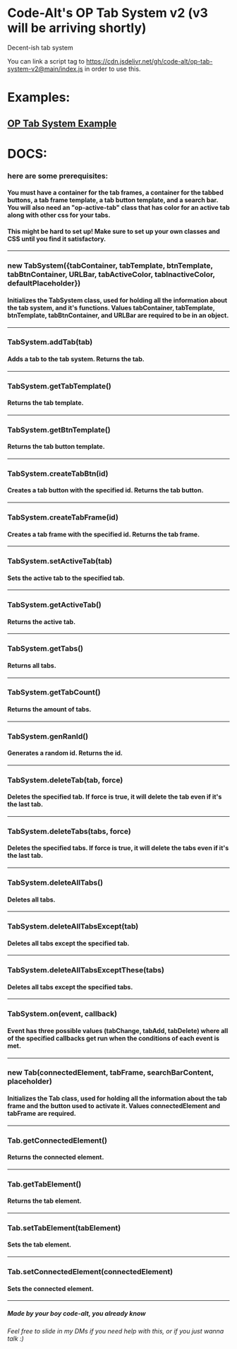 # Code-Alt's OP Tab System v2 (v3 will be arriving shortly)
Decent-ish tab system

You can link a script tag to https://cdn.jsdelivr.net/gh/code-alt/op-tab-system-v2@main/index.js in order to use this.

# Examples:
[OP Tab System Example](https://op-tab-system.glitch.me/)
---

# DOCS:

### here are some prerequisites:

#### You must have a container for the tab frames, a container for the tabbed buttons, a tab frame template, a tab button template, and a search bar. You will also need an "op-active-tab" class that has color for an active tab along with other css for your tabs.
#### This might be hard to set up! Make sure to set up your own classes and CSS until you find it satisfactory.
---
### new TabSystem({tabContainer, tabTemplate, btnTemplate, tabBtnContainer, URLBar, tabActiveColor, tabInactiveColor, defaultPlaceholder})<br/>
#### Initializes the TabSystem class, used for holding all the information about the tab system, and it's functions. Values tabContainer, tabTemplate, btnTemplate, tabBtnContainer, and URLBar are required to be in an object.
---
### TabSystem.addTab(tab)<br/>
#### Adds a tab to the tab system. Returns the tab.
---
### TabSystem.getTabTemplate()<br/>
#### Returns the tab template.
---
### TabSystem.getBtnTemplate()<br/>
#### Returns the tab button template.
---
### TabSystem.createTabBtn(id)<br/>
#### Creates a tab button with the specified id. Returns the tab button.
---
### TabSystem.createTabFrame(id)<br/>
#### Creates a tab frame with the specified id. Returns the tab frame.
---
### TabSystem.setActiveTab(tab)<br/>
#### Sets the active tab to the specified tab.
---
### TabSystem.getActiveTab()<br/>
#### Returns the active tab.
---
### TabSystem.getTabs()<br/>
#### Returns all tabs.
---
### TabSystem.getTabCount()<br/>
#### Returns the amount of tabs.
---
### TabSystem.genRanId()<br/>
#### Generates a random id. Returns the id.
---
### TabSystem.deleteTab(tab, force)<br/>
#### Deletes the specified tab. If force is true, it will delete the tab even if it's the last tab.
---
### TabSystem.deleteTabs(tabs, force)<br/>
#### Deletes the specified tabs. If force is true, it will delete the tabs even if it's the last tab.
---
### TabSystem.deleteAllTabs()<br/>
#### Deletes all tabs.
---
### TabSystem.deleteAllTabsExcept(tab)<br/>
#### Deletes all tabs except the specified tab.
---
### TabSystem.deleteAllTabsExceptThese(tabs)<br/>
#### Deletes all tabs except the specified tabs.
---
### TabSystem.on(event, callback)
#### Event has three possible values (tabChange, tabAdd, tabDelete) where all of the specified callbacks get run when the conditions of each event is met.
---
### new Tab(connectedElement, tabFrame, searchBarContent, placeholder)<br/>
#### Initializes the Tab class, used for holding all the information about the tab frame and the button used to activate it. Values connectedElement and tabFrame are required.
---
### Tab.getConnectedElement()<br/>
#### Returns the connected element.
---
### Tab.getTabElement()<br/>
#### Returns the tab element.
---
### Tab.setTabElement(tabElement)<br/>
#### Sets the tab element.
---
### Tab.setConnectedElement(connectedElement)<br/>
#### Sets the connected element.
---

##### Made by your boy code-alt, you already know
###### Feel free to slide in my DMs if you need help with this, or if you just wanna talk :)
